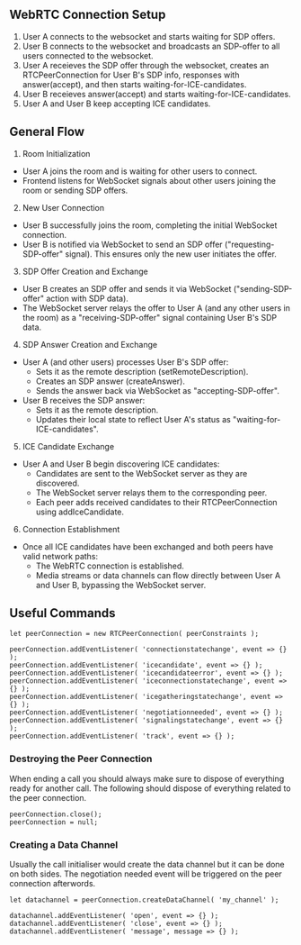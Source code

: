 ## WebRTC Connection Setup
1. User A connects to the websocket and starts waiting for SDP offers.
2. User B connects to the websocket and broadcasts an SDP-offer to all users connected to the websocket.
3. User A receieves the SDP offer through the websocket, creates an RTCPeerConnection for User B's SDP info, responses with answer(accept), and then starts waiting-for-ICE-candidates.
4. User B receieves answer(accept) and starts waiting-for-ICE-candidates.
5. User A and User B keep accepting ICE candidates.


## General Flow
1. Room Initialization
 - User A joins the room and is waiting for other users to connect.
 - Frontend listens for WebSocket signals about other users joining the room or sending SDP offers.

2. New User Connection
 - User B successfully joins the room, completing the initial WebSocket connection.
 - User B is notified via WebSocket to send an SDP offer ("requesting-SDP-offer" signal). This ensures only the new user initiates the offer.

3. SDP Offer Creation and Exchange
 - User B creates an SDP offer and sends it via WebSocket ("sending-SDP-offer" action with SDP data).
 - The WebSocket server relays the offer to User A (and any other users in the room) as a "receiving-SDP-offer" signal containing User B's SDP data.

4. SDP Answer Creation and Exchange
 - User A (and other users) processes User B's SDP offer:
    - Sets it as the remote description (setRemoteDescription).
    - Creates an SDP answer (createAnswer).
    - Sends the answer back via WebSocket as "accepting-SDP-offer".
 - User B receives the SDP answer:
    - Sets it as the remote description.
    - Updates their local state to reflect User A's status as "waiting-for-ICE-candidates".

5. ICE Candidate Exchange
 - User A and User B begin discovering ICE candidates:
    - Candidates are sent to the WebSocket server as they are discovered.
    - The WebSocket server relays them to the corresponding peer.
    - Each peer adds received candidates to their RTCPeerConnection using addIceCandidate.

6. Connection Establishment
 - Once all ICE candidates have been exchanged and both peers have valid network paths:
    - The WebRTC connection is established.
    - Media streams or data channels can flow directly between User A and User B, bypassing the WebSocket server.


## Useful Commands
```
let peerConnection = new RTCPeerConnection( peerConstraints );

peerConnection.addEventListener( 'connectionstatechange', event => {} );
peerConnection.addEventListener( 'icecandidate', event => {} );
peerConnection.addEventListener( 'icecandidateerror', event => {} );
peerConnection.addEventListener( 'iceconnectionstatechange', event => {} );
peerConnection.addEventListener( 'icegatheringstatechange', event => {} );
peerConnection.addEventListener( 'negotiationneeded', event => {} );
peerConnection.addEventListener( 'signalingstatechange', event => {} );
peerConnection.addEventListener( 'track', event => {} );
```

### Destroying the Peer Connection
When ending a call you should always make sure to dispose of everything ready for another call.
The following should dispose of everything related to the peer connection.
```
peerConnection.close();
peerConnection = null;
```

### Creating a Data Channel
Usually the call initialiser would create the data channel but it can be done on both sides.
The negotiation needed event will be triggered on the peer connection afterwords.
```
let datachannel = peerConnection.createDataChannel( 'my_channel' );

datachannel.addEventListener( 'open', event => {} );
datachannel.addEventListener( 'close', event => {} );
datachannel.addEventListener( 'message', message => {} );
```